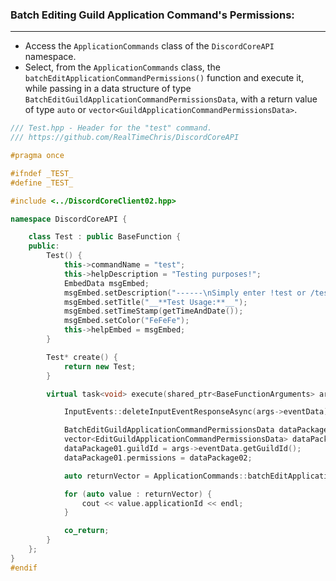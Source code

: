 ### **Batch Editing Guild Application Command's Permissions:**
---
- Access the `ApplicationCommands` class of the `DiscordCoreAPI` namespace.
- Select, from the `ApplicationCommands` class, the `batchEditApplicationCommandPermissions()` function and execute it, while passing in a data structure of type `BatchEditGuildApplicationCommandPermissionsData`, with a return value of type `auto` or `vector<GuildApplicationCommandPermissionsData>`.

```cpp
/// Test.hpp - Header for the "test" command.
/// https://github.com/RealTimeChris/DiscordCoreAPI

#pragma once

#ifndef _TEST_
#define _TEST_

#include <../DiscordCoreClient02.hpp>

namespace DiscordCoreAPI {

	class Test : public BaseFunction {
	public:
		Test() {
			this->commandName = "test";
			this->helpDescription = "Testing purposes!";
			EmbedData msgEmbed;
			msgEmbed.setDescription("------\nSimply enter !test or /test!\n------");
			msgEmbed.setTitle("__**Test Usage:**__");
			msgEmbed.setTimeStamp(getTimeAndDate());
			msgEmbed.setColor("FeFeFe");
			this->helpEmbed = msgEmbed;
		}

		Test* create() {
			return new Test;
		}

		virtual task<void> execute(shared_ptr<BaseFunctionArguments> args) {

			InputEvents::deleteInputEventResponseAsync(args->eventData).get();

			BatchEditGuildApplicationCommandPermissionsData dataPackage01{};
			vector<EditGuildApplicationCommandPermissionsData> dataPackage02{ {.permissions = {{.type = ApplicationCommandPermissionType::User,.permission = false, .id = "859853159115259905"}},.commandName = "selldrugs" } };
			dataPackage01.guildId = args->eventData.getGuildId();
			dataPackage01.permissions = dataPackage02;

			auto returnVector = ApplicationCommands::batchEditApplicationCommandPermissions(dataPackage01);

			for (auto value : returnVector) {
				cout << value.applicationId << endl;
			}

			co_return;
		}
	};
}
#endif
```
